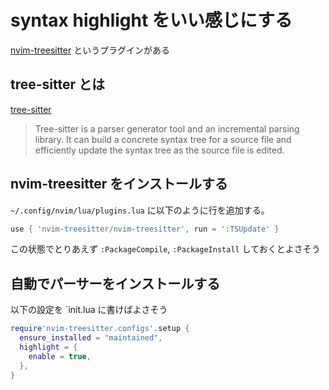 # syntax highlight をいい感じにする

[nvim-treesitter](https://github.com/nvim-treesitter/nvim-treesitter) というプラグインがある

## tree-sitter とは
[tree-sitter](https://github.com/tree-sitter/tree-sitter)

> Tree-sitter is a parser generator tool and an incremental parsing library. It can build a concrete syntax tree for a source file and efficiently update the syntax tree as the source file is edited.

## nvim-treesitter をインストールする

`~/.config/nvim/lua/plugins.lua` に以下のように行を追加する。

```lua
use { 'nvim-treesitter/nvim-treesitter', run = ':TSUpdate' }
```

この状態でとりあえず `:PackageCompile`, `:PackageInstall` しておくとよさそう

## 自動でパーサーをインストールする
以下の設定を `init.lua に書けばよさそう

```lua
require'nvim-treesitter.configs'.setup {
  ensure_installed = "maintained",
  highlight = {
    enable = true,
  },
}
```


